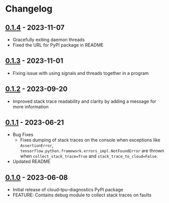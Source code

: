 <!--
 Copyright 2023 Google LLC
 
 Licensed under the Apache License, Version 2.0 (the "License");
 you may not use this file except in compliance with the License.
 You may obtain a copy of the License at
 
      https://www.apache.org/licenses/LICENSE-2.0
 
 Unless required by applicable law or agreed to in writing, software
 distributed under the License is distributed on an "AS IS" BASIS,
 WITHOUT WARRANTIES OR CONDITIONS OF ANY KIND, either express or implied.
 See the License for the specific language governing permissions and
 limitations under the License.
 -->
# Changelog

<!--

Changelog follow the https://keepachangelog.com/ standard (at least the headers)

This allow to:

* auto-parsing release notes during the automated releases from github-action:
  https://github.com/marketplace/actions/pypi-github-auto-release
* Have clickable headers in the rendered markdown

To release a new version (e.g. from `1.0.0` -> `2.0.0`):

* Create a new `# [2.0.0] - YYYY-MM-DD` header and add the changes to be released.
* At the end of the file:
  * Define the new link url:
  `[2.0.0]: https://github.com/google/cloud-tpu-monitoring-debugging/compare/v1.0.0...v2.0.0`

-->

## [0.1.4] - 2023-11-07
* Gracefully exiting daemon threads
* Fixed the URL for PyPI package in README

## [0.1.3] - 2023-11-01
* Fixing issue with using signals and threads together in a program

## [0.1.2] - 2023-09-20
* Improved stack trace readability and clarity by adding a message for more information

## [0.1.1] - 2023-06-21
* Bug Fixes
  * Fixes dumping of stack traces on the console when exceptions like `AssertionError`, `tensorflow.python.framework.errors_impl.NotFoundError` are thrown when `collect_stack_trace=True` and `stack_trace_to_cloud=False`.
* Updated README

## [0.1.0] - 2023-06-08
* Initial release of cloud-tpu-diagnostics PyPI package
* FEATURE: Contains debug module to collect stack traces on faults

[0.1.4]: https://github.com/google/cloud-tpu-monitoring-debugging/compare/v0.1.3...v0.1.4
[0.1.3]: https://github.com/google/cloud-tpu-monitoring-debugging/compare/v0.1.2...v0.1.3
[0.1.2]: https://github.com/google/cloud-tpu-monitoring-debugging/compare/v0.1.1...v0.1.2
[0.1.1]: https://github.com/google/cloud-tpu-monitoring-debugging/compare/v0.1.0...v0.1.1
[0.1.0]: https://github.com/google/cloud-tpu-monitoring-debugging/releases/tag/v0.1.0
